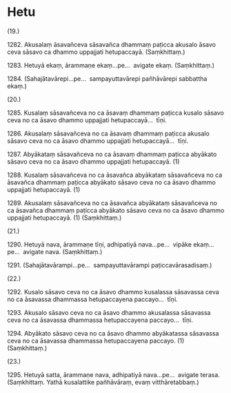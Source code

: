 # Hetu

(19.)

1282\. Akusalaṃ āsavañceva sāsavañca dhammaṃ paṭicca akusalo āsavo ceva sāsavo ca dhammo uppajjati hetupaccayā. (Saṃkhittaṃ.)

1283\. Hetuyā ekaṃ, ārammaṇe ekaṃ…pe…  avigate ekaṃ. (Saṃkhittaṃ.)

1284\. (Sahajātavārepi…pe…  sampayuttavārepi pañhāvārepi sabbattha ekaṃ.)

(20.)

1285\. Kusalaṃ sāsavañceva no ca āsavaṃ dhammaṃ paṭicca kusalo sāsavo ceva no ca āsavo dhammo uppajjati hetupaccayā…  tīṇi.

1286\. Akusalaṃ sāsavañceva no ca āsavaṃ dhammaṃ paṭicca akusalo sāsavo ceva no ca āsavo dhammo uppajjati hetupaccayā…  tīṇi.

1287\. Abyākataṃ sāsavañceva no ca āsavaṃ dhammaṃ paṭicca abyākato sāsavo ceva no ca āsavo dhammo uppajjati hetupaccayā. (1)

1288\. Kusalaṃ sāsavañceva no ca āsavañca abyākataṃ sāsavañceva no ca āsavañca dhammaṃ paṭicca abyākato sāsavo ceva no ca āsavo dhammo uppajjati hetupaccayā. (1)

1289\. Akusalaṃ sāsavañceva no ca āsavañca abyākataṃ sāsavañceva no ca āsavañca dhammaṃ paṭicca abyākato sāsavo ceva no ca āsavo dhammo uppajjati hetupaccayā. (1) (Saṃkhittaṃ.)

(21.)

1290\. Hetuyā nava, ārammaṇe tīṇi, adhipatiyā nava…pe…  vipāke ekaṃ…pe…  avigate nava. (Saṃkhittaṃ.)

1291\. (Sahajātavārampi…pe…  sampayuttavārampi paṭiccavārasadisaṃ.)

(22.)

1292\. Kusalo sāsavo ceva no ca āsavo dhammo kusalassa sāsavassa ceva no ca āsavassa dhammassa hetupaccayena paccayo…  tīṇi.

1293\. Akusalo sāsavo ceva no ca āsavo dhammo akusalassa sāsavassa ceva no ca āsavassa dhammassa hetupaccayena paccayo…  tīṇi.

1294\. Abyākato sāsavo ceva no ca āsavo dhammo abyākatassa sāsavassa ceva no ca āsavassa dhammassa hetupaccayena paccayo. (1) (Saṃkhittaṃ.)

(23.)

1295\. Hetuyā satta, ārammaṇe nava, adhipatiyā nava…pe…  avigate terasa. (Saṃkhittaṃ. Yathā kusalattike pañhāvāraṃ, evaṃ vitthāretabbaṃ.)
